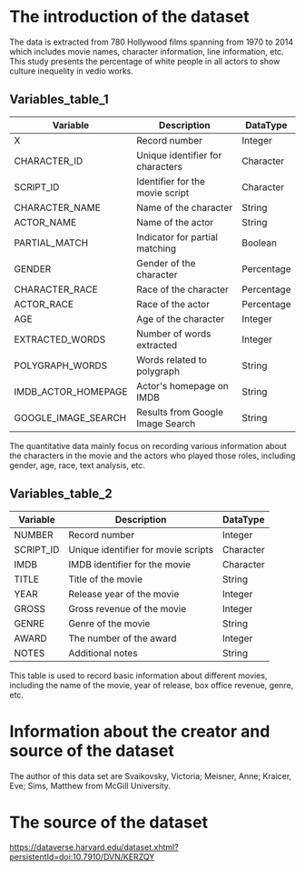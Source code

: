 # The introduction of the dataset
The data is extracted from 780 Hollywood films spanning from 1970 to 2014 which includes movie names, character information, line information, etc. This study presents the percentage of white people in all actors to show culture inequelity in vedio works.

## Variables_table_1
| Variable              | Description                                     | DataType           |
| --------------------- | ----------------------------------------------- | ------------------ |
| X                     | Record number                                   | Integer           |    
| CHARACTER_ID          | Unique identifier for characters                | Character       |
| SCRIPT_ID             | Identifier for the movie script                 | Character       |
| CHARACTER_NAME        | Name of the character                           | String             |
| ACTOR_NAME            | Name of the actor                               | String             |
| PARTIAL_MATCH         | Indicator for partial matching                  | Boolean            |
| GENDER                | Gender of the character                         | Percentage       |     
| CHARACTER_RACE        | Race of the character                           | Percentage        |
| ACTOR_RACE            | Race of the actor                               | Percentage        |
| AGE                   | Age of the character                            | Integer            |
| EXTRACTED_WORDS       | Number of words extracted                       | Integer           |
| POLYGRAPH_WORDS       | Words related to polygraph                      | String             |
| IMDB_ACTOR_HOMEPAGE   | Actor's homepage on IMDB                        | String        |
| GOOGLE_IMAGE_SEARCH   | Results from Google Image Search                | String        |


The quantitative data mainly focus on  recording various information about the characters in the movie and the actors who played those roles, including gender, age, race, text analysis, etc.

##  Variables_table_2
| Variable  | Description                   | DataType          |
| --------- | ----------------------------- | ------------------ |
| NUMBER    | Record number                 | Integer           |
| SCRIPT_ID | Unique identifier for movie scripts | Character       |
| IMDB      | IMDB identifier for the movie | Character       |
| TITLE     | Title of the movie            | String             |
| YEAR      | Release year of the movie     | Integer            |
| GROSS     | Gross revenue of the movie    | Integer            |
| GENRE     | Genre of the movie            | String             |
| AWARD     | The number of the award       | Integer            |
| NOTES     | Additional notes              | String             |


This table is used to record basic information about different movies, including the name of the movie, year of release, box office revenue, genre, etc.

# Information about the creator and source of the dataset
The author of this data set are Svaikovsky, Victoria; Meisner, Anne; Kraicer, Eve; Sims, Matthew from McGill University. 
# The source of the dataset
https://dataverse.harvard.edu/dataset.xhtml?persistentId=doi:10.7910/DVN/KERZQY

